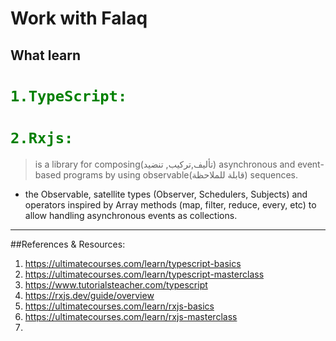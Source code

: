 # Work with Falaq 
## What learn 

# <code style="color : green">1.TypeScript: </code>
	

# <code style="color : green">2.Rxjs:</code>
> is a library for composing(تأليف,تركيب, تنضيد) asynchronous and event-based programs by using observable(قابلة للملاحظة) sequences.
-	the Observable, satellite types (Observer, Schedulers, Subjects) and operators inspired by Array methods (map, filter, reduce, every, etc) to allow handling asynchronous events as collections.
     
<!-- $${\color{lightgreen}Light \space Green}$$	 -->
<!-- <code style="color : name_color">text</code> -->


------

##References & Resources:
1.	https://ultimatecourses.com/learn/typescript-basics
2.	https://ultimatecourses.com/learn/typescript-masterclass
3.	https://www.tutorialsteacher.com/typescript
4.	https://rxjs.dev/guide/overview
5.	https://ultimatecourses.com/learn/rxjs-basics
6.	https://ultimatecourses.com/learn/rxjs-masterclass
7.	
















